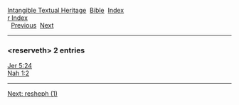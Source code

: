 [Intangible Textual Heritage](../../index)  [Bible](../index) 
[Index](index)   
[r Index](_r_)  
  [Previous](c09428)  [Next](c09430) 

------------------------------------------------------------------------

### &lt;reserveth&gt; 2 entries

[Jer 5:24](../kjv/jer005.htm#024)  
[Nah 1:2](../kjv/nah001.htm#002)  

------------------------------------------------------------------------

[Next: resheph (1)](c09430)
